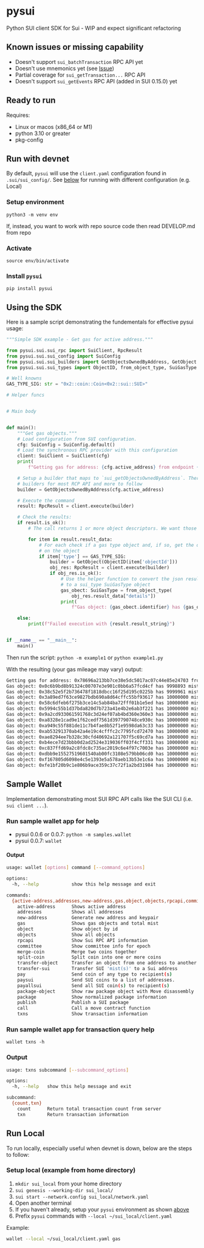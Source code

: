# pysui

Python SUI client SDK for Sui - WIP and expect significant refactoring

## Known issues or missing capability
* Doesn't support `sui_batchTransaction` RPC API yet
* Doesn't use mnemonics yet (see [Issue](https://github.com/FrankC01/pysui/issues/9))
* Partial coverage for `sui_getTransaction...` RPC API
* Doesn't support `sui_getEvents` RPC API (added in SUI 0.15.0) yet

## Ready to run
Requires:
 * Linux or macos (x86_64 or M1)
 * python 3.10 or greater
 * pkg-config

## Run with devnet
By default, `pysui` will use the `client.yaml` configuration found in `.sui/sui_config/`. See [below](#run-local) for running
with different configuration (e.g. Local)

### Setup environment
`python3 -m venv env`

If, instead, you want to work with repo source code then read DEVELOP.md from repo

### Activate
`source env/bin/activate`

### Install `pysui`
`pip install pysui`

## Using the SDK
Here is a sample script demonstrating the fundementals for effective pysui usage:
```python
"""Simple SDK example - Get gas for active address."""

from pysui.sui.sui_rpc import SuiClient, RpcResult
from pysui.sui.sui_config import SuiConfig
from pysui.sui.sui_builders import GetObjectsOwnedByAddress, GetObject
from pysui.sui.sui_types import ObjectID, from_object_type, SuiGasType

# Well knowns
GAS_TYPE_SIG: str = "0x2::coin::Coin<0x2::sui::SUI>"

# Helper funcs


# Main body


def main():
    """Get gas objects."""
    # Load configuration from SUI configuration.
    cfg: SuiConfig = SuiConfig.default()
    # Load the synchronous RPC provider with this configuration
    client: SuiClient = SuiClient(cfg)
    print(
        f"Getting gas for address: {cfg.active_address} from endpoint {cfg.rpc_url}")

    # Setup a builder that maps to `sui_getObjectsOwnedByAddress`. There are
    # builders for most RCP API and more to follow
    builder = GetObjectsOwnedByAddress(cfg.active_address)

    # Execute the command
    result: RpcResult = client.execute(builder)

    # Check the results:
    if result.is_ok():
        # The call returns 1 or more object descriptors. We want those of specific type

        for item in result.result_data:
            # For each check if a gas type object and, if so, get the details
            # on the object
            if item['type'] == GAS_TYPE_SIG:
                builder = GetObject(ObjectID(item['objectId']))
                obj_res: RpcResult = client.execute(builder)
                if obj_res.is_ok():
                    # Use the helper function to convert the json results
                    # to a sui_type SuiGasType object
                    gas_obect: SuiGasType = from_object_type(
                        obj_res.result_data["details"])
                    print(
                        f"Gas object: {gas_obect.identifier} has {gas_obect.balance} mists")

    else:
        print(f"Failed execution with {result.result_string}")


if __name__ == "__main__":
    main()
```

Then run the script:
`python -m example1` or `python example1.py`

With the resulting (your gas mileage may vary) output:
```bash
Getting gas for address: 0x78696a213bb7ce38e5dc5017ac07c44e85e24703 from endpoint https://fullnode.devnet.sui.io:443
Gas object: 0x0c6b9bd8b91324c00707e3e901c0bb6a57fcd4cf has 9998893 mists
Gas object: 0x38c52e5f2b736478f1818dbcc16f25d195c0225b has 9999961 mists
Gas object: 0x3a89ed7f63ce9827bdb690a8d64cffc55bf93617 has 10000000 mists
Gas object: 0x58c6dfeb6f275b3ce14c5ab84ba72fff01b1e5ed has 10000000 mists
Gas object: 0x5994c55b1d37bda820d7b723a41e4b2e6ab3f221 has 10000000 mists
Gas object: 0x9a2cd933061591768c3d24ef07ab4bd360e360e3 has 10000000 mists
Gas object: 0xa8328e1cad9e1f62cedf7561d397790748ce930c has 10000000 mists
Gas object: 0xa949c55f881de11c7b4fae8b52f1e9598da63c33 has 10000000 mists
Gas object: 0xab53291370ab42a4e19c4cfffc2c7795fcd72470 has 10000000 mists
Gas object: 0xae8294ee7b328c30cfd40692a121707f5c69cd7a has 10000000 mists
Gas object: 0xb4ece7d23bbb0d2ad2524e319036ff03f4cff331 has 10000000 mists
Gas object: 0xc837ffd69a2c8fdc8c735ac2019c6e4f97c7003e has 10000000 mists
Gas object: 0xdbb9e15527519601540ab00fc3108e579bb06cd0 has 10000000 mists
Gas object: 0xf167805d6098e4c5e1393e5a578aeb13b53e1c6a has 10000000 mists
Gas object: 0xfe1bf20b9c1e806b9ace359c37c72f1a2bd31984 has 10000000 mists
```

## Sample Wallet
Implementation demonstrating most SUI RPC API calls like the SUI CLI (i.e. `sui client ...`).

### Run sample wallet app for help
- pysui 0.0.6 or 0.0.7: `python -m samples.wallet`
- pysui 0.0.7: `wallet`

#### Output
```bash
usage: wallet [options] command [--command_options]

options:
  -h, --help            show this help message and exit

commands:
  {active-address,addresses,new-address,gas,object,objects,rpcapi,committee,merge-coin,split-coin,transfer-object,transfer-sui,pay,paysui,payallsui,package-object,package,publish,call,txns}
    active-address      Shows active address
    addresses           Shows all addresses
    new-address         Generate new address and keypair
    gas                 Shows gas objects and total mist
    object              Show object by id
    objects             Show all objects
    rpcapi              Show Sui RPC API information
    committee           Show committee info for epoch
    merge-coin          Merge two coins together
    split-coin          Split coin into one or more coins
    transfer-object     Transfer an object from one address to another
    transfer-sui        Transfer SUI 'mist(s)' to a Sui address
    pay                 Send coin of any type to recipient(s)
    paysui              Send SUI coins to a list of addresses.
    payallsui           Send all SUI coin(s) to recipient(s)
    package-object      Show raw package object with Move disassembly
    package             Show normalized package information
    publish             Publish a SUI package
    call                Call a move contract function
    txns                Show transaction information
```

### Run sample wallet app for transaction query help
`wallet txns -h`

### Output
```bash
usage: txns subcommand [--subcommand_options]

options:
  -h, --help   show this help message and exit

subcommand:
  {count,txn}
    count      Return total transaction count from server
    txn        Return transaction information
```

## Run Local
To run locally, especially useful when devnet is down, below are the steps to follow:

### Setup local (example from home directory)
1. `mkdir sui_local` from your home directory
2. `sui genesis --working-dir sui_local/`
3. `sui start --network.config sui_local/network.yaml`
4. Open another terminal
5. If you haven't already, setup your `pysui` environment as shown [above](#setup-environment)
6. Prefix `pysui` commands with `--local ~/sui_local/client.yaml`

Example:
```bash
wallet --local ~/sui_local/client.yaml gas
```